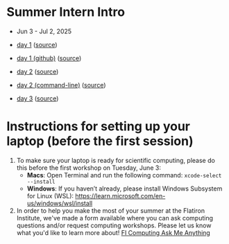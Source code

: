 # Summer Intern Intro
- Jun 3 - Jul 2, 2025

- [day 1](https://sciware.flatironinstitute.org/40_SummerIntro/day1.html) ([source](laptop.md))
- [day 1 (github)](https://sciware.flatironinstitute.org/40_SummerIntro/github.html) ([source](github1.md))
- [day 2](https://sciware.flatironinstitute.org/40_SummerIntro/day2.html) ([source](day2-intro.md))
- [day 2 (command-line)](https://sciware.flatironinstitute.org/40_SummerIntro/day2b.html) ([source](cli.md))
- [day 3](https://sciware.flatironinstitute.org/40_SummerIntro/day3.html) ([source](cluster.md))

# Instructions for setting up your laptop (before the first session)

1. To make sure your laptop is ready for scientific computing, please do this before the first workshop on Tuesday, June 3:
   - **Macs**: Open Terminal and run the following command: `xcode-select --install`
   - **Windows**: If you haven’t already, please install Windows Subsystem for Linux (WSL): https://learn.microsoft.com/en-us/windows/wsl/install
2. In order to help you make the most of your summer at the Flatiron Institute, we've made a form available where you can ask computing questions and/or request computing workshops. Please let us know what you'd like to learn more about! [FI Computing Ask Me Anything](https://forms.gle/4otCTzbXJR8qhoXs5)
